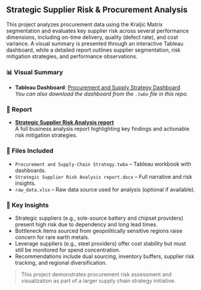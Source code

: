 ## Strategic Supplier Risk & Procurement Analysis

This project analyzes procurement data using the Kraljic Matrix segmentation and evaluates key supplier risk across several performance dimensions, including on-time delivery, quality (defect rate), and cost variance. A visual summary is presented through an interactive Tableau dashboard, while a detailed report outlines supplier segmentation, risk mitigation strategies, and performance observations.

### 📊 Visual Summary
- **Tableau Dashboard**: [Procurement and Supply Strategy Dashboard]([link_to_tableau_public_if_published](https://public.tableau.com/views/ProcurementandSupply-ChainStrategy/Dashboard1?:language=en-US&:sid=&:redirect=auth&:display_count=n&:origin=viz_share_link))  
  _You can also download the dashboard from the `.twbx` file in this repo._

### 📄 Report
- **[Strategic Supplier Risk Analysis report]([./Strategic%20Supplier%20Risk%20Analysis%20report.docx](https://docs.google.com/document/d/15XPLDQgaygHcv8lYbMizBWJABBWXUgsE/edit?usp=sharing&ouid=101901284870012653058&rtpof=true&sd=true))**  
  A full business analysis report highlighting key findings and actionable risk mitigation strategies.

### 📁 Files Included
- `Procurement and Supply-Chain Strategy.twbx` – Tableau workbook with dashboards.
- `Strategic Supplier Risk Analysis report.docx` – Full narrative and risk insights.
- `raw_data.xlsx` – Raw data source used for analysis (optional if available).

### 🧠 Key Insights
- Strategic suppliers (e.g., sole-source battery and chipset providers) present high risk due to dependency and long lead times.
- Bottleneck items sourced from geopolitically sensitive regions raise concern for rare earth metals.
- Leverage suppliers (e.g., steel providers) offer cost stability but must still be monitored for spend concentration.
- Recommendations include dual sourcing, inventory buffers, supplier risk tracking, and regional diversification.

> This project demonstrates procurement risk assessment and visualization as part of a larger supply chain strategy initiative.
